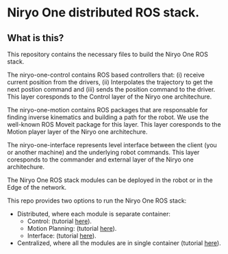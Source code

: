 # Niryo One distributed ROS stack. 

## What is this?

This repository contains the necessary files to build the Niryo One ROS stack.
 
The niryo-one-control contains ROS based controllers that: (i) receive current position from the drivers, (ii) Interpolates the trajectory to get the next postion command and (iii) sends the position command to the driver. This layer coresponds to the Control layer of the Niryo one architechure.   

The niryo-one-motion contains ROS packages that are responsable for finding inverse kinematics and building a path for the robot. We use the well-known ROS Moveit package for this layer. This layer coresponds to the Motion player layer of the Niryo one architechure.   

The niryo-one-interface represents level interface between the client (you or another machine) and the underlying robot commands. This layer coresponds to the commander and external layer of the Niryo one architechure.

The Niryo One ROS stack modules can be deployed in the robot or in the Edge of the network.

This repo provides two options to run the Niryo One ROS stack:
- Distributed, where each module is separate container:
    - Control: (tutorial [here](./niryo-one-control/README.md)).
    - Motion Planning: (tutorial [here](./digital-twin-service/niryo-one-stack/niryo-one-motion/README.md)).
    - Interface: (tutorial [here](./digital-twin-service/niryo-one-stack/niryo-one-interface/README.md)).
- Centralized, where all the modules are in single container (tutorial [here](./digital-twin-service/niryo-one-stack/niryo-one-stack/README.md)).


